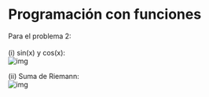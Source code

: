# Programación con funciones

Para el problema 2:<br/><br/>
(i) sin(x) y cos(x): <br/>
![img](https://wikimedia.org/api/rest_v1/media/math/render/svg/5318a6eeb39165e39337964bc7dca0ba8e311fb0)

(ii) Suma de Riemann: <br/>
![img](https://sites.google.com/site/disenoyconstrucciondepuentes1/_/rsrc/1477869844012/integracion-de-funciones/8-suma-de-riemann/rieman.png)





